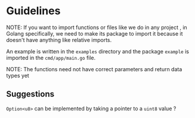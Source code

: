 # Guidelines

NOTE: If you want to import functions or files like we do in any project , in Golang specifically, we need to make its package to import it because it doesn't have anything like relative imports.

An example is written in the `examples` directory and the package `example` is imported in the `cmd/app/main.go` file.

NOTE: The functions need not have correct parameters and return data types yet

## Suggestions

`Option<u8>` can be implemented by taking a pointer to a `uint8` value ?
